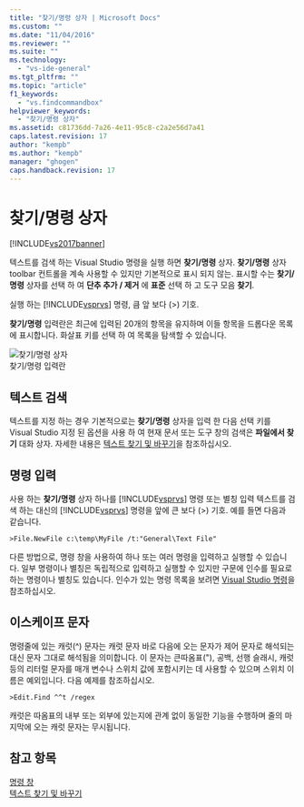 ```yaml
---
title: "찾기/명령 상자 | Microsoft Docs"
ms.custom: ""
ms.date: "11/04/2016"
ms.reviewer: ""
ms.suite: ""
ms.technology: 
  - "vs-ide-general"
ms.tgt_pltfrm: ""
ms.topic: "article"
f1_keywords: 
  - "vs.findcommandbox"
helpviewer_keywords: 
  - "찾기/명령 상자"
ms.assetid: c81736dd-7a26-4e11-95c8-c2a2e56d7a41
caps.latest.revision: 17
author: "kempb"
ms.author: "kempb"
manager: "ghogen"
caps.handback.revision: 17
---
```

# 찾기/명령 상자
[!INCLUDE[vs2017banner](../code-quality/includes/vs2017banner.md)]

텍스트를 검색 하는 Visual Studio 명령을 실행 하면  **찾기\/명령** 상자.  **찾기\/명령** 상자 toolbar 컨트롤을 계속 사용할 수 있지만 기본적으로 표시 되지 않는.  표시할 수는  **찾기\/명령** 상자를 선택 하 여  **단추 추가 \/ 제거** 에  **표준** 선택 하 고 도구 모음  **찾기**.  
  
 실행 하는 [!INCLUDE[vsprvs](../code-quality/includes/vsprvs_md.md)] 명령, 큼 앞 보다 \(\>\) 기호.  
  
 **찾기\/명령** 입력란은 최근에 입력된 20개의 항목을 유지하며 이들 항목을 드롭다운 목록에 표시합니다.  화살표 키를 선택 하 여 목록을 탐색할 수 있습니다.  
  
 ![찾기&#47;명령 상자](~/ide/media/findcommandbox.png "FindCommandBox")  
찾기\/명령 입력란  
  
## 텍스트 검색  
 텍스트를 지정 하는 경우 기본적으로는  **찾기\/명령** 상자을 입력 한 다음 선택 키를 Visual Studio 지정 된 옵션을 사용 하 여 현재 문서 또는 도구 창의 검색은  **파일에서 찾기** 대화 상자.  자세한 내용은 [텍스트 찾기 및 바꾸기](../ide/finding-and-replacing-text.md)을 참조하십시오.  
  
## 명령 입력  
 사용 하는  **찾기\/명령** 상자 하나를 [!INCLUDE[vsprvs](../code-quality/includes/vsprvs_md.md)] 명령 또는 별칭 입력 텍스트를 검색 하는 대신의 [!INCLUDE[vsprvs](../code-quality/includes/vsprvs_md.md)] 명령을 앞에 큰 보다 \(\>\) 기호.  예를 들면 다음과 같습니다.  
  
```  
>File.NewFile c:\temp\MyFile /t:"General\Text File"  
```  
  
 다른 방법으로, 명령 창을 사용하여 하나 또는 여러 명령을 입력하고 실행할 수 있습니다.  일부 명령이나 별칭은 독립적으로 입력하고 실행할 수 있지만 구문에 인수를 필요로 하는 명령이나 별칭도 있습니다.  인수가 있는 명령 목록을 보려면 [Visual Studio 명령](../ide/reference/visual-studio-commands.md)을 참조하십시오.  
  
## 이스케이프 문자  
 명령줄에 있는 캐럿\(^\) 문자는 캐럿 문자 바로 다음에 오는 문자가 제어 문자로 해석되는 대신 문자 그대로 해석됨을 의미합니다.  이 문자는 큰따옴표\("\), 공백, 선행 슬래시, 캐럿 등의 리터럴 문자를 매개 변수나 스위치 값에 포함시키는 데 사용할 수 있으며 스위치 이름은 예외입니다.  다음 예제를 참조하십시오.  
  
```  
>Edit.Find ^^t /regex  
```  
  
 캐럿은 따옴표의 내부 또는 외부에 있는지에 관계 없이 동일한 기능을 수행하며  줄의 마지막에 오는 캐럿 문자는 무시됩니다.  
  
## 참고 항목  
 [명령 창](../ide/reference/command-window.md)   
 [텍스트 찾기 및 바꾸기](../ide/finding-and-replacing-text.md)